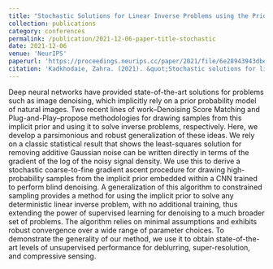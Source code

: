 ```yaml
---
title: "Stochastic Solutions for Linear Inverse Problems using the Prior Implicit in a Denoiser"
collection: publications
category: conferences
permalink: /publication/2021-12-06-paper-title-stochastic
date: 2021-12-06
venue: 'NeurIPS'
paperurl: 'https://proceedings.neurips.cc/paper/2021/file/6e28943943dbed3c7f82fc05f269947a-Paper.pdf'
citation: 'Kadkhodaie, Zahra. (2021). &quot;Stochastic solutions for linear inverse problems using the prior implicit in a denoiser.&quot; <i>Advances in Neural Information Processing Systems</i> 34 (13242-13254).'
---
```


Deep neural networks have provided state-of-the-art solutions for problems such as image denoising, which implicitly rely on a prior probability model of natural images. Two recent lines of work–Denoising Score Matching and Plug-and-Play–propose methodologies for drawing samples from this implicit prior and using it to solve inverse problems, respectively. Here, we develop a parsimonious and robust generalization of these ideas. We rely on a classic statistical result that shows the least-squares solution for removing additive Gaussian noise can be written directly in terms of the gradient of the log of the noisy signal density. We use this to derive a stochastic coarse-to-fine gradient ascent procedure for drawing high-probability samples from the implicit prior embedded within a CNN trained to perform blind denoising. A generalization of this algorithm to constrained sampling provides a method for using the implicit prior to solve any deterministic linear inverse problem, with no additional training, thus extending the power of supervised learning for denoising to a much broader set of problems. The algorithm relies on minimal assumptions and exhibits robust convergence over a wide range of parameter choices. To demonstrate the generality of our method, we use it to obtain state-of-the-art levels of unsupervised performance for deblurring, super-resolution, and compressive sensing.
